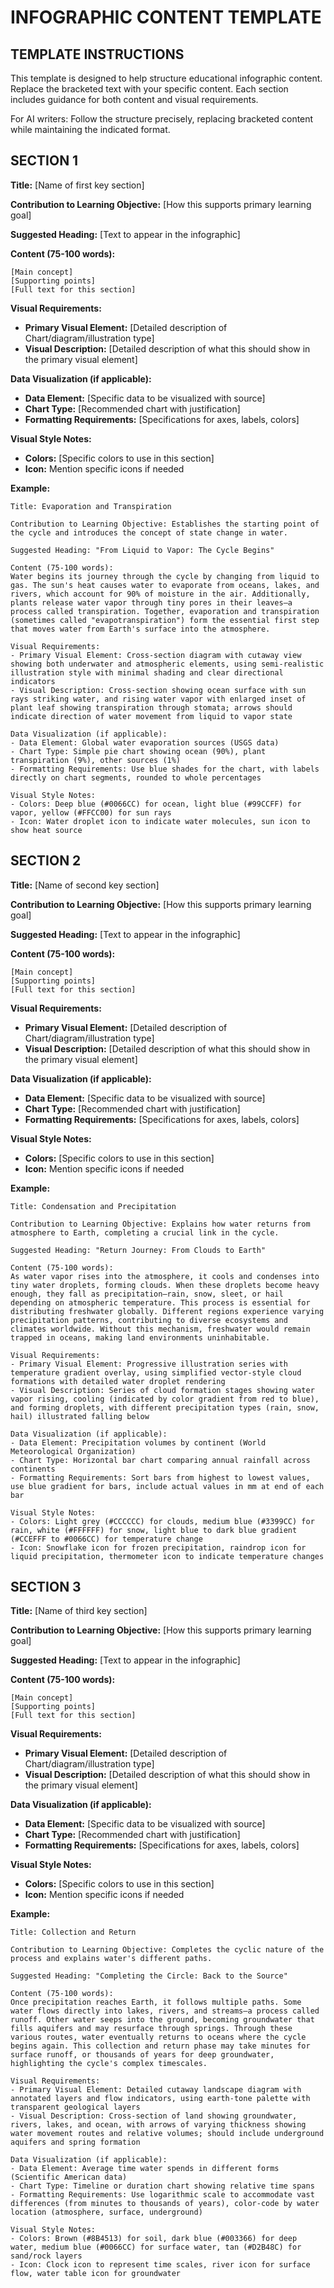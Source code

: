 # INFOGRAPHIC CONTENT TEMPLATE

## TEMPLATE INSTRUCTIONS

This template is designed to help structure educational infographic content. Replace the bracketed text with your specific content. Each section includes guidance for both content and visual requirements.

For AI writers: Follow the structure precisely, replacing bracketed content while maintaining the indicated format.

## SECTION 1

**Title:** \[Name of first key section\]

**Contribution to Learning Objective:** \[How this supports primary learning goal\]

**Suggested Heading:** \[Text to appear in the infographic\]

**Content (75-100 words):**

```
[Main concept]
[Supporting points]
[Full text for this section]
```

**Visual Requirements:**

- **Primary Visual Element:** \[Detailed description of Chart/diagram/illustration type\]
- **Visual Description:** \[Detailed description of what this should show in the primary visual element\]

**Data Visualization (if applicable):**

- **Data Element:** \[Specific data to be visualized with source\]
- **Chart Type:** \[Recommended chart with justification\]
- **Formatting Requirements:** \[Specifications for axes, labels, colors\]

**Visual Style Notes:**

- **Colors:** \[Specific colors to use in this section\]
- **Icon:** Mention specific icons if needed

**Example:**

```
Title: Evaporation and Transpiration

Contribution to Learning Objective: Establishes the starting point of the cycle and introduces the concept of state change in water.

Suggested Heading: "From Liquid to Vapor: The Cycle Begins"

Content (75-100 words):
Water begins its journey through the cycle by changing from liquid to gas. The sun's heat causes water to evaporate from oceans, lakes, and rivers, which account for 90% of moisture in the air. Additionally, plants release water vapor through tiny pores in their leaves—a process called transpiration. Together, evaporation and transpiration (sometimes called "evapotranspiration") form the essential first step that moves water from Earth's surface into the atmosphere.

Visual Requirements:
- Primary Visual Element: Cross-section diagram with cutaway view showing both underwater and atmospheric elements, using semi-realistic illustration style with minimal shading and clear directional indicators
- Visual Description: Cross-section showing ocean surface with sun rays striking water, and rising water vapor with enlarged inset of plant leaf showing transpiration through stomata; arrows should indicate direction of water movement from liquid to vapor state

Data Visualization (if applicable):
- Data Element: Global water evaporation sources (USGS data)
- Chart Type: Simple pie chart showing ocean (90%), plant transpiration (9%), other sources (1%)
- Formatting Requirements: Use blue shades for the chart, with labels directly on chart segments, rounded to whole percentages

Visual Style Notes:
- Colors: Deep blue (#0066CC) for ocean, light blue (#99CCFF) for vapor, yellow (#FFCC00) for sun rays
- Icon: Water droplet icon to indicate water molecules, sun icon to show heat source
```

## SECTION 2

**Title:** \[Name of second key section\]

**Contribution to Learning Objective:** \[How this supports primary learning goal\]

**Suggested Heading:** \[Text to appear in the infographic\]

**Content (75-100 words):**

```
[Main concept]
[Supporting points]
[Full text for this section]
```

**Visual Requirements:**

- **Primary Visual Element:** \[Detailed description of Chart/diagram/illustration type\]
- **Visual Description:** \[Detailed description of what this should show in the primary visual element\]

**Data Visualization (if applicable):**

- **Data Element:** \[Specific data to be visualized with source\]
- **Chart Type:** \[Recommended chart with justification\]
- **Formatting Requirements:** \[Specifications for axes, labels, colors\]

**Visual Style Notes:**

- **Colors:** \[Specific colors to use in this section\]
- **Icon:** Mention specific icons if needed

**Example:**

```
Title: Condensation and Precipitation

Contribution to Learning Objective: Explains how water returns from atmosphere to Earth, completing a crucial link in the cycle.

Suggested Heading: "Return Journey: From Clouds to Earth"

Content (75-100 words):
As water vapor rises into the atmosphere, it cools and condenses into tiny water droplets, forming clouds. When these droplets become heavy enough, they fall as precipitation—rain, snow, sleet, or hail depending on atmospheric temperature. This process is essential for distributing freshwater globally. Different regions experience varying precipitation patterns, contributing to diverse ecosystems and climates worldwide. Without this mechanism, freshwater would remain trapped in oceans, making land environments uninhabitable.

Visual Requirements:
- Primary Visual Element: Progressive illustration series with temperature gradient overlay, using simplified vector-style cloud formations with detailed water droplet rendering
- Visual Description: Series of cloud formation stages showing water vapor rising, cooling (indicated by color gradient from red to blue), and forming droplets, with different precipitation types (rain, snow, hail) illustrated falling below

Data Visualization (if applicable):
- Data Element: Precipitation volumes by continent (World Meteorological Organization)
- Chart Type: Horizontal bar chart comparing annual rainfall across continents
- Formatting Requirements: Sort bars from highest to lowest values, use blue gradient for bars, include actual values in mm at end of each bar

Visual Style Notes:
- Colors: Light grey (#CCCCCC) for clouds, medium blue (#3399CC) for rain, white (#FFFFFF) for snow, light blue to dark blue gradient (#CCEFFF to #0066CC) for temperature change
- Icon: Snowflake icon for frozen precipitation, raindrop icon for liquid precipitation, thermometer icon to indicate temperature changes
```

## SECTION 3

**Title:** \[Name of third key section\]

**Contribution to Learning Objective:** \[How this supports primary learning goal\]

**Suggested Heading:** \[Text to appear in the infographic\]

**Content (75-100 words):**

```
[Main concept]
[Supporting points]
[Full text for this section]
```

**Visual Requirements:**

- **Primary Visual Element:** \[Detailed description of Chart/diagram/illustration type\]
- **Visual Description:** \[Detailed description of what this should show in the primary visual element\]

**Data Visualization (if applicable):**

- **Data Element:** \[Specific data to be visualized with source\]
- **Chart Type:** \[Recommended chart with justification\]
- **Formatting Requirements:** \[Specifications for axes, labels, colors\]

**Visual Style Notes:**

- **Colors:** \[Specific colors to use in this section\]
- **Icon:** Mention specific icons if needed

**Example:**

```
Title: Collection and Return

Contribution to Learning Objective: Completes the cyclic nature of the process and explains water's different paths.

Suggested Heading: "Completing the Circle: Back to the Source"

Content (75-100 words):
Once precipitation reaches Earth, it follows multiple paths. Some water flows directly into lakes, rivers, and streams—a process called runoff. Other water seeps into the ground, becoming groundwater that fills aquifers and may resurface through springs. Through these various routes, water eventually returns to oceans where the cycle begins again. This collection and return phase may take minutes for surface runoff, or thousands of years for deep groundwater, highlighting the cycle's complex timescales.

Visual Requirements:
- Primary Visual Element: Detailed cutaway landscape diagram with annotated layers and flow indicators, using earth-tone palette with transparent geological layers
- Visual Description: Cross-section of land showing groundwater, rivers, lakes, and ocean, with arrows of varying thickness showing water movement routes and relative volumes; should include underground aquifers and spring formation

Data Visualization (if applicable):
- Data Element: Average time water spends in different forms (Scientific American data)
- Chart Type: Timeline or duration chart showing relative time spans
- Formatting Requirements: Use logarithmic scale to accommodate vast differences (from minutes to thousands of years), color-code by water location (atmosphere, surface, underground)

Visual Style Notes:
- Colors: Brown (#8B4513) for soil, dark blue (#003366) for deep water, medium blue (#0066CC) for surface water, tan (#D2B48C) for sand/rock layers
- Icon: Clock icon to represent time scales, river icon for surface flow, water table icon for groundwater
```